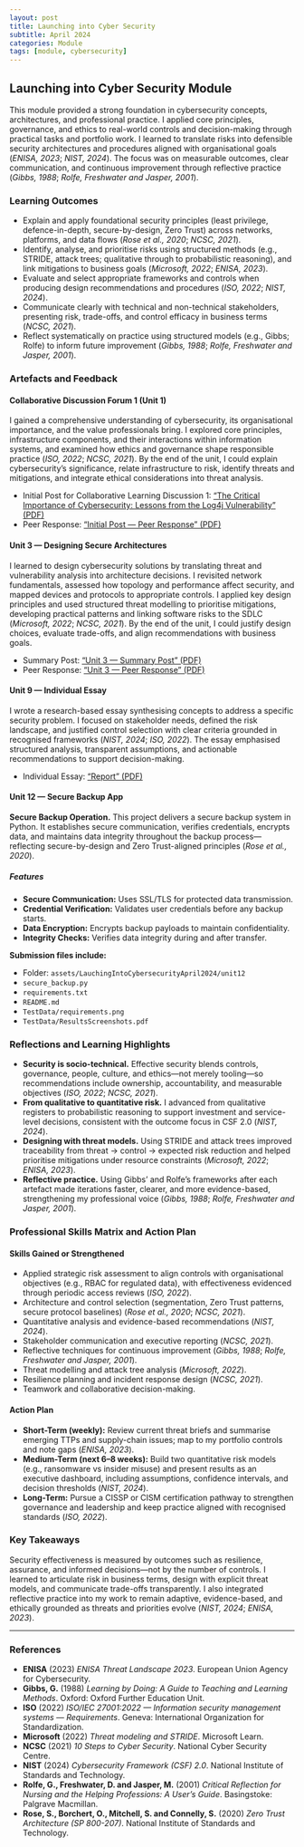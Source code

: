 ```yaml
---
layout: post
title: Launching into Cyber Security
subtitle: April 2024
categories: Module
tags: [module, cybersecurity]
---
```


<section aria-labelledby="lics-title" class="prose max-w-none">
  <h2 id="lics-title">Launching into Cyber Security Module</h2>

  <p>
    This module provided a strong foundation in cybersecurity concepts, architectures, and professional practice. I applied core principles, governance, and ethics to real-world controls and decision-making through practical tasks and portfolio work. I learned to translate risks into defensible security architectures and procedures aligned with organisational goals (<em>ENISA, 2023</em>; <em>NIST, 2024</em>). The focus was on measurable outcomes, clear communication, and continuous improvement through reflective practice (<em>Gibbs, 1988</em>; <em>Rolfe, Freshwater and Jasper, 2001</em>).
  </p>

  <h3>Learning Outcomes</h3>
  <ul>
    <li>Explain and apply foundational security principles (least privilege, defence-in-depth, secure-by-design, Zero Trust) across networks, platforms, and data flows (<em>Rose et&nbsp;al., 2020</em>; <em>NCSC, 2021</em>).</li>
    <li>Identify, analyse, and prioritise risks using structured methods (e.g., STRIDE, attack trees; qualitative through to probabilistic reasoning), and link mitigations to business goals (<em>Microsoft, 2022</em>; <em>ENISA, 2023</em>).</li>
    <li>Evaluate and select appropriate frameworks and controls when producing design recommendations and procedures (<em>ISO, 2022</em>; <em>NIST, 2024</em>).</li>
    <li>Communicate clearly with technical and non-technical stakeholders, presenting risk, trade-offs, and control efficacy in business terms (<em>NCSC, 2021</em>).</li>
    <li>Reflect systematically on practice using structured models (e.g., Gibbs; Rolfe) to inform future improvement (<em>Gibbs, 1988</em>; <em>Rolfe, Freshwater and Jasper, 2001</em>).</li>
  </ul>

  <h3>Artefacts and Feedback</h3>

  <h4>Collaborative Discussion Forum 1 (Unit&nbsp;1)</h4>
  <p>
    I gained a comprehensive understanding of cybersecurity, its organisational importance, and the value professionals bring. I explored core principles, infrastructure components, and their interactions within information systems, and examined how ethics and governance shape responsible practice (<em>ISO, 2022</em>; <em>NCSC, 2021</em>). By the end of the unit, I could explain cybersecurity’s significance, relate infrastructure to risk, identify threats and mitigations, and integrate ethical considerations into threat analysis.
  </p>
  <ul>
    <li>Initial Post for Collaborative Learning Discussion 1: <a href="#" aria-label="Initial Post PDF link">“The Critical Importance of Cybersecurity: Lessons from the Log4j Vulnerability” (PDF)</a></li>
    <li>Peer Response: <a href="#" aria-label="Peer Response PDF link">“Initial Post — Peer Response” (PDF)</a></li>
  </ul>

  <h4>Unit&nbsp;3 — Designing Secure Architectures</h4>
  <p>
    I learned to design cybersecurity solutions by translating threat and vulnerability analysis into architecture decisions. I revisited network fundamentals, assessed how topology and performance affect security, and mapped devices and protocols to appropriate controls. I applied key design principles and used structured threat modelling to prioritise mitigations, developing practical patterns and linking software risks to the SDLC (<em>Microsoft, 2022</em>; <em>NCSC, 2021</em>). By the end of the unit, I could justify design choices, evaluate trade-offs, and align recommendations with business goals.
  </p>
  <ul>
    <li>Summary Post: <a href="#" aria-label="Unit 3 Summary Post PDF link">“Unit 3 — Summary Post” (PDF)</a></li>
    <li>Peer Response: <a href="#" aria-label="Unit 3 Peer Response PDF link">“Unit 3 — Peer Response” (PDF)</a></li>
  </ul>

  <h4>Unit&nbsp;9 — Individual Essay</h4>
  <p>
    I wrote a research-based essay synthesising concepts to address a specific security problem. I focused on stakeholder needs, defined the risk landscape, and justified control selection with clear criteria grounded in recognised frameworks (<em>NIST, 2024</em>; <em>ISO, 2022</em>). The essay emphasised structured analysis, transparent assumptions, and actionable recommendations to support decision-making.
  </p>
  <ul>
    <li>Individual Essay: <a href="#" aria-label="Individual Report PDF link">“Report” (PDF)</a></li>
  </ul>

  <h4>Unit&nbsp;12 — Secure Backup App</h4>
  <p><strong>Secure Backup Operation.</strong> This project delivers a secure backup system in Python. It establishes secure communication, verifies credentials, encrypts data, and maintains data integrity throughout the backup process—reflecting secure-by-design and Zero Trust-aligned principles (<em>Rose et&nbsp;al., 2020</em>).</p>

  <h5>Features</h5>
  <ul>
    <li><strong>Secure Communication:</strong> Uses SSL/TLS for protected data transmission.</li>
    <li><strong>Credential Verification:</strong> Validates user credentials before any backup starts.</li>
    <li><strong>Data Encryption:</strong> Encrypts backup payloads to maintain confidentiality.</li>
    <li><strong>Integrity Checks:</strong> Verifies data integrity during and after transfer.</li>
  </ul>

  <p><strong>Submission files include:</strong></p>
  <ul>
    <li>Folder: <code>assets/LauchingIntoCybersecurityApril2024/unit12</code></li>
    <li><code>secure_backup.py</code></li>
    <li><code>requirements.txt</code></li>
    <li><code>README.md</code></li>
    <li><code>TestData/requirements.png</code></li>
    <li><code>TestData/ResultsScreenshots.pdf</code></li>
  </ul>

  <h3>Reflections and Learning Highlights</h3>
  <ul>
    <li><strong>Security is socio-technical.</strong> Effective security blends controls, governance, people, culture, and ethics—not merely tooling—so recommendations include ownership, accountability, and measurable objectives (<em>ISO, 2022</em>; <em>NCSC, 2021</em>).</li>
    <li><strong>From qualitative to quantitative risk.</strong> I advanced from qualitative registers to probabilistic reasoning to support investment and service-level decisions, consistent with the outcome focus in CSF&nbsp;2.0 (<em>NIST, 2024</em>).</li>
    <li><strong>Designing with threat models.</strong> Using STRIDE and attack trees improved traceability from threat → control → expected risk reduction and helped prioritise mitigations under resource constraints (<em>Microsoft, 2022</em>; <em>ENISA, 2023</em>).</li>
    <li><strong>Reflective practice.</strong> Using Gibbs’ and Rolfe’s frameworks after each artefact made iterations faster, clearer, and more evidence-based, strengthening my professional voice (<em>Gibbs, 1988</em>; <em>Rolfe, Freshwater and Jasper, 2001</em>).</li>
  </ul>

  <h3>Professional Skills Matrix and Action Plan</h3>

  <h4>Skills Gained or Strengthened</h4>
  <ul>
    <li>Applied strategic risk assessment to align controls with organisational objectives (e.g., RBAC for regulated data), with effectiveness evidenced through periodic access reviews (<em>ISO, 2022</em>).</li>
    <li>Architecture and control selection (segmentation, Zero Trust patterns, secure protocol baselines) (<em>Rose et&nbsp;al., 2020</em>; <em>NCSC, 2021</em>).</li>
    <li>Quantitative analysis and evidence-based recommendations (<em>NIST, 2024</em>).</li>
    <li>Stakeholder communication and executive reporting (<em>NCSC, 2021</em>).</li>
    <li>Reflective techniques for continuous improvement (<em>Gibbs, 1988</em>; <em>Rolfe, Freshwater and Jasper, 2001</em>).</li>
    <li>Threat modelling and attack tree analysis (<em>Microsoft, 2022</em>).</li>
    <li>Resilience planning and incident response design (<em>NCSC, 2021</em>).</li>
    <li>Teamwork and collaborative decision-making.</li>
  </ul>

  <h4>Action Plan</h4>
  <ul>
    <li><strong>Short-Term (weekly):</strong> Review current threat briefs and summarise emerging TTPs and supply-chain issues; map to my portfolio controls and note gaps (<em>ENISA, 2023</em>).</li>
    <li><strong>Medium-Term (next 6–8 weeks):</strong> Build two quantitative risk models (e.g., ransomware vs insider misuse) and present results as an executive dashboard, including assumptions, confidence intervals, and decision thresholds (<em>NIST, 2024</em>).</li>
    <li><strong>Long-Term:</strong> Pursue a CISSP or CISM certification pathway to strengthen governance and leadership and keep practice aligned with recognised standards (<em>ISO, 2022</em>).</li>
  </ul>

  <h3>Key Takeaways</h3>
  <p>
    Security effectiveness is measured by outcomes such as resilience, assurance, and informed decisions—not by the number of controls. I learned to articulate risk in business terms, design with explicit threat models, and communicate trade-offs transparently. I also integrated reflective practice into my work to remain adaptive, evidence-based, and ethically grounded as threats and priorities evolve (<em>NIST, 2024</em>; <em>ENISA, 2023</em>).
  </p>

  <hr aria-hidden="true" />

  <h3 id="references">References</h3>
  <ul>
    <li><strong>ENISA</strong> (2023) <em>ENISA Threat Landscape 2023</em>. European Union Agency for Cybersecurity.</li>
    <li><strong>Gibbs, G.</strong> (1988) <em>Learning by Doing: A Guide to Teaching and Learning Methods</em>. Oxford: Oxford Further Education Unit.</li>
    <li><strong>ISO</strong> (2022) <em>ISO/IEC 27001:2022 — Information security management systems — Requirements</em>. Geneva: International Organization for Standardization.</li>
    <li><strong>Microsoft</strong> (2022) <em>Threat modeling and STRIDE</em>. Microsoft Learn.</li>
    <li><strong>NCSC</strong> (2021) <em>10 Steps to Cyber Security</em>. National Cyber Security Centre.</li>
    <li><strong>NIST</strong> (2024) <em>Cybersecurity Framework (CSF) 2.0</em>. National Institute of Standards and Technology.</li>
    <li><strong>Rolfe, G., Freshwater, D. and Jasper, M.</strong> (2001) <em>Critical Reflection for Nursing and the Helping Professions: A User’s Guide</em>. Basingstoke: Palgrave Macmillan.</li>
    <li><strong>Rose, S., Borchert, O., Mitchell, S. and Connelly, S.</strong> (2020) <em>Zero Trust Architecture (SP&nbsp;800-207)</em>. National Institute of Standards and Technology.</li>
  </ul>
</section>
